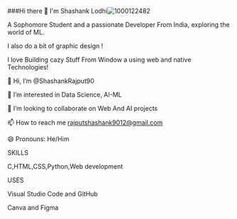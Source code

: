 ###Hi there 👋 I'm Shashank Lodhi![1000122482](https://github.com/ShashankRajput90/shashankrajput90/assets/76483015/c33e79c6-760b-4c69-9529-24b3e2f18854) 

A Sophomore Student and a passionate Developer From India, exploring the world of ML. 

I also do a bit of graphic design !

I love Building cazy Stuff From Window a using web and native Technologies! 


👋 Hi, I’m @ShashankRajput90

👀 I’m interested in Data Science, AI-ML

💞️ I’m looking to collaborate on Web And AI projects

📫 How to reach me rajputshashank9012@gmail.com

😄 Pronouns: He/Him


SKILLS 

C,HTML,CSS,Python,Web development

USES

Visual Studio Code and GitHub 

Canva and Figma 

<!--
**ShashankRajput90/shashankrajput90** is a ✨ _special_ ✨ repository because its `README.md` (this file) appears on your GitHub profile.

Here are some ideas to get you started:

- 🔭 I’m currently working on ...  
- 🌱 I’m currently learning ...
- 👯 I’m looking to collaborate on ...
- 🤔 I’m looking for help with ...
- 💬 Ask me about ...
- 📫 How to reach me: ...
- 😄 Pronouns: ...
- ⚡ Fun fact: ...
-->
  
